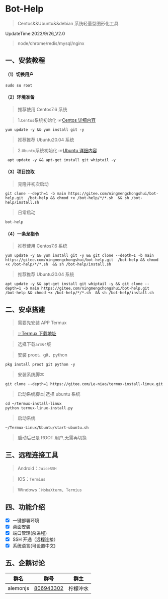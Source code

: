 # Bot-Help

> Centos&&Ubuntu&&debian 系统轻量型图形化工具

UpdateTime:2023/9/26_V2.0

> node/chrome/redis/mysql/nginx

## 一、安装教程

#### （1）切换用户
```
sudo su root
```

#### （2）环境准备

> 推荐使用 Centos7.6 系统

> 1.`Centos`系统初始化 ☞[Centos 详细内容](./centos/README.md)


```shell
yum update -y && yum install git -y
```

> 推荐推荐 Ubuntu20.04 系统

> 2.`Ubuntu`系统初始化 ☞[Ubuntu 详细内容](./ubuntu/README.md)

```shell
 apt update -y && apt-get install git whiptail -y
```

#### （3）项目拉取

> 克隆并初次启动

```shell
git clone --depth=1 -b main https://gitee.com/ningmengchongshui/bot-help.git  /bot-help && chmod +x /bot-help/*/*.sh  && sh /bot-help/install.sh
```

> 日常启动

```shell
bot-help
```

#### （4）一条龙指令

> 推荐使用 Centos7.6 系统

```
yum update -y && yum install git -y && git clone --depth=1 -b main https://gitee.com/ningmengchongshui/bot-help.git  /bot-help && chmod +x /bot-help/*/*.sh  && sh /bot-help/install.sh
```

> 推荐推荐 Ubuntu20.04 系统

```
apt update -y && apt-get install git whiptail -y && git clone --depth=1 -b main https://gitee.com/ningmengchongshui/bot-help.git  /bot-help && chmod +x /bot-help/*/*.sh  && sh /bot-help/install.sh
```

## 二、安卓搭建

> 需要先安装 APP Termux 

> [☞Termux 下载地址](https://github.com/termux/termux-app/releases)

> 选择下载`arm64`版

> 安装 proot、git、python

```shell
pkg install proot git python -y
```

> 安装系统脚本

```shell
git clone --depth=1 https://gitee.com/Le-niao/termux-install-linux.git
```

> 启动系统脚本|选择 ubuntu 系统

```shell
cd ~/termux-install-linux
python termux-linux-install.py
```

> 启动系统

```shell
~/Termux-Linux/Ubuntu/start-ubuntu.sh
```

> 启动后已是 ROOT 用户,无需再切换

## 三、远程连接工具

> Android：`JuiceSSH`

> IOS：`Termius`

> Windows：`MobaXterm`、`Termius`

## 四、功能介绍

- [x] 一键部署环境
- [x] 桌面安装
- [x] 端口管理(杀进程)
- [x] SSH 开通（远程连接）
- [x] 系统语言(可设置中文)

## 五、企鹅讨论

|    群名    |                        群号                         |   群主   |
| :--------: | :-------------------------------------------------: | :------: |
| alemonjs | [806943302](https://jq.qq.com/?_wv=1027&k=AZ3Iigpq) | 柠檬冲水 |
